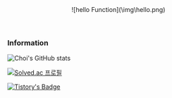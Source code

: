 <center>
![hello Function](\img\hello.png)

</center>

<br>
<br>



### Information






  ![Choi's GitHub stats](https://github-readme-stats.vercel.app/api?username=choi33&show_icons=true&theme=cobalt)

  [![Solved.ac
프로필](http://mazassumnida.wtf/api/v2/generate_badge?boj=choiys0513)](https://solved.ac/choiys0513)





  [![Tistory's Badge](https://github-readme-tistory-card.vercel.app/api/badge?name=Artistic&theme=vue)](https://art-coding3.tistory.com/)

<!--
**Choi33/Choi33** is a ✨ _special_ ✨ repository because its `README.md` (this file) appears on your GitHub profile.

Here are some ideas to get you started:

- 🔭 I’m currently working on ...
- 🌱 I’m currently learning ...
- 👯 I’m looking to collaborate on ...
- 🤔 I’m looking for help with ...
- 💬 Ask me about ...
- 📫 How to reach me: ...
- 😄 Pronouns: ...
- ⚡ Fun fact: ...
-->

